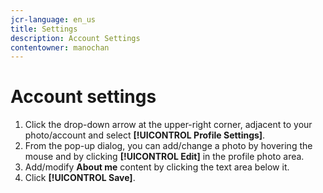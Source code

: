```yaml
---
jcr-language: en_us
title: Settings
description: Account Settings
contentowner: manochan
---
```



# Account settings

1. Click the drop-down arrow at the upper-right corner, adjacent to your photo/account and select **[!UICONTROL Profile Settings]**.
1. From the pop-up dialog, you can add/change a photo by hovering the mouse and by clicking **[!UICONTROL Edit]** in the profile photo area.
1. Add/modify **About me** content by clicking the text area below it.
1. Click **[!UICONTROL Save]**.
